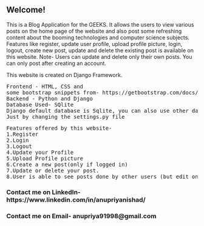 <h2>Welcome!</h2>
This is a Blog Application for the GEEKS. It allows the users to view various posts on the home page of the website and also post some refreshing content about the booming technologies and computer science subjects. Features like register, update user profile, upload profile picture, login, logout, create new post, update and delete the existing post is available on this website. Note- Users can update and delete only their own posts. You can only post after creating an account.

This website is created on Django Framework.
<pre>
Frontend - HTML, CSS and
some bootstrap snippets from- https://getbootstrap.com/docs/4.0/getting-started/introduction/#starter-template
Backend - Python and Django
Database Used- SQlite 
Django default database is Sqlite, you can also use other databases like-PostgreSQL, MySQL, SQLite, and Oracle, without disturbing the models
Just by changing the settings.py file
</pre>

<pre>
Features offered by this website-
1.Register
2.Login
3.Logout
4.Update your Profile
5.Upload Profile picture
6.Create a new post(only if logged in)
7.Update or delete your post.
8.User is able to see posts done by other users (but edit only your their own posts)
</pre>

<h3 color='blue'>Contact me on LinkedIn- https://www.linkedin.com/in/anupriyanishad/<h3>
<h3 color='blue'>Contact me on Email- anupriya91998@gmail.com<h3>
  
